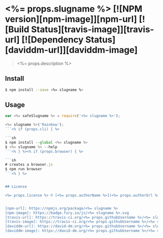 # <%= props.slugname %> [![NPM version][npm-image]][npm-url] [![Build Status][travis-image]][travis-url] [![Dependency Status][daviddm-url]][daviddm-image]

> <%= props.description %>


## Install

```sh
$ npm install --save <%= slugname %>
```


## Usage

```js
var <%= safeSlugname %> = require('<%= slugname %>');

<%= slugname %>('Rainbow');
```<% if (props.cli) { %>

```sh
$ npm install --global <%= slugname %>
$ <%= slugname %> --help
```<% } %><% if (props.browser) { %>

```sh
# creates a browser.js
$ npm run browser
```<% } %>


## License

<%= props.license %> © [<%= props.authorName %>](<%= props.authorUrl %>)


[npm-url]: https://npmjs.org/package/<%= slugname %>
[npm-image]: https://badge.fury.io/js/<%= slugname %>.svg
[travis-url]: https://travis-ci.org/<%= props.githubUsername %>/<%= slugname %>
[travis-image]: https://travis-ci.org/<%= props.githubUsername %>/<%= slugname %>.svg?branch=master
[daviddm-url]: https://david-dm.org/<%= props.githubUsername %>/<%= slugname %>.svg?theme=shields.io
[daviddm-image]: https://david-dm.org/<%= props.githubUsername %>/<%= slugname %>
